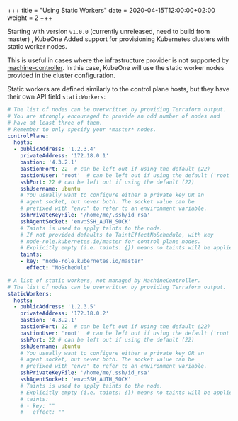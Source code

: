 +++
title = "Using Static Workers"
date = 2020-04-15T12:00:00+02:00
weight = 2
+++

Starting with version `v1.0.0` (currently unreleased, need to build from master) , KubeOne Added support for provisioning Kubernetes clusters with static worker nodes.

This is useful in cases where the infrastructure provider is not supported by [machine-controller][1]. In this case, KubeOne will use the static worker nodes provided in the cluster configuration.


Static workers are defined similarly to the control plane hosts, but they have their own API field `staticWorkers`:

```yaml
# The list of nodes can be overwritten by providing Terraform output.
# You are strongly encouraged to provide an odd number of nodes and
# have at least three of them.
# Remember to only specify your *master* nodes.
controlPlane:
  hosts:
  - publicAddress: '1.2.3.4'
    privateAddress: '172.18.0.1'
    bastion: '4.3.2.1'
    bastionPort: 22  # can be left out if using the default (22)
    bastionUser: 'root'  # can be left out if using the default ('root')
    sshPort: 22 # can be left out if using the default (22)
    sshUsername: ubuntu
    # You usually want to configure either a private key OR an
    # agent socket, but never both. The socket value can be
    # prefixed with "env:" to refer to an environment variable.
    sshPrivateKeyFile: '/home/me/.ssh/id_rsa'
    sshAgentSocket: 'env:SSH_AUTH_SOCK'
    # Taints is used to apply taints to the node.
    # If not provided defaults to TaintEffectNoSchedule, with key
    # node-role.kubernetes.io/master for control plane nodes.
    # Explicitly empty (i.e. taints: {}) means no taints will be applied.
    taints:
    - key: "node-role.kubernetes.io/master"
      effect: "NoSchedule"

# A list of static workers, not managed by MachineController.
# The list of nodes can be overwritten by providing Terraform output.
staticWorkers:
  hosts:
  - publicAddress: '1.2.3.5'
    privateAddress: '172.18.0.2'
    bastion: '4.3.2.1'
    bastionPort: 22  # can be left out if using the default (22)
    bastionUser: 'root'  # can be left out if using the default ('root')
    sshPort: 22 # can be left out if using the default (22)
    sshUsername: ubuntu
    # You usually want to configure either a private key OR an
    # agent socket, but never both. The socket value can be
    # prefixed with "env:" to refer to an environment variable.
    sshPrivateKeyFile: '/home/me/.ssh/id_rsa'
    sshAgentSocket: 'env:SSH_AUTH_SOCK'
    # Taints is used to apply taints to the node.
    # Explicitly empty (i.e. taints: {}) means no taints will be applied.
    # taints:
    # - key: ""
    #   effect: ""
```

[1]: https://github.com/kubermatic/machine-controller
